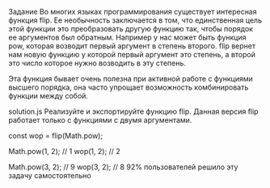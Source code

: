 Задание
Во многих языках программирования существует интересная функция flip. Ее необычность заключается в том, что единственная цель этой функции это преобразовать другую функцию так, чтобы порядок ее аргументов был обратным. Например у нас может быть функция pow, которая возводит первый аргумент в степень второго. flip вернет нам новую функцию у которой первый аргумент это степень, а второй это число которое нужно возводить в эту степень.

Эта функция бывает очень полезна при активной работе с функциями высшего порядка, она часто упрощает возможность комбинировать функции между собой.

solution.js
Реализуйте и экспортируйте функцию flip. Данная версия flip работает только с функциями c двумя аргументами.

const wop = flip(Math.pow);

Math.pow(1, 2); // 1
wop(1, 2); // 2

Math.pow(3, 2); // 9
wop(3, 2); // 8
92% пользователей решило эту задачу самостоятельно